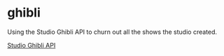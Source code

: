 # ghibli
Using the Studio Ghibli API to churn out all the shows the studio created.


[Studio Ghibli API](https://ghibliapi.herokuapp.com)
